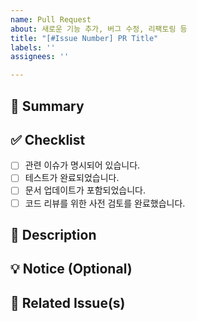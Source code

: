 ```yaml
---
name: Pull Request
about: 새로운 기능 추가, 버그 수정, 리팩토링 등
title: "[#Issue Number] PR Title"
labels: ''
assignees: ''

---
```


## 📝 Summary

<!--
PR의 주요 내용을 간단히 요약해주세요.
예: 로그인 기능에서 사용자 세션 관리 개선.
-->

## ✅ Checklist

<!--
해당되는 항목을 [x]로 만들어주세요.
예: - [x] 관련 이슈가 명시되어 있습니다.

해당되지 않는 항목은 앞뒤로 ~를 붙여서 취소선을 그어주세요.
예: - ~[ ] 관련 이슈가 명시되어 있습니다.~
-->

- [ ] 관련 이슈가 명시되어 있습니다.
- [ ] 테스트가 완료되었습니다.
- [ ] 문서 업데이트가 포함되었습니다.
- [ ] 코드 리뷰를 위한 사전 검토를 완료했습니다.

## 📄 Description

<!--
PR의 변경 사항을 구체적으로 설명해주세요.
예: 이번 변경 사항에는 로그인 세션 시간 연장 및 오류 메시지 개선이 포함됩니다.
-->

## 💡 Notice (Optional)

<!--
리뷰어가 알아야 할 추가적인 사항이나 주의점이 있다면 작성해주세요.
예: 이 기능은 인증 모듈과 호환성을 고려해야 합니다.
-->

## 🔗 Related Issue(s)

<!--
이 PR과 관련된 이슈나 기존 PR이 있다면 번호를 언급하고, 필요 시 close할 이슈도 명시해주세요.
예: 관련 이슈 - #33, close #27
-->
